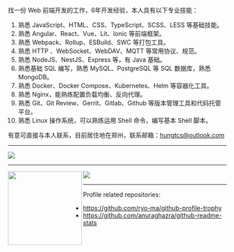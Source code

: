 找一份 Web 前端开发的工作，6年开发经验，本人具有以下专业技能：

1. 熟悉 JavaScript、HTML、CSS、TypeScript、SCSS、LESS 等基础技能。
2. 熟悉 Angular、React、Vue、Lit、Ionic 等前端框架。
3. 熟悉 Webpack、Rollup、ESBuild、SWC 等打包工具。
4. 熟悉 HTTP 、WebSocket、WebDAV、MQTT 等常用协议、规范。
5. 熟悉 NodeJS、NestJS、Express 等，有 Java 基础。
6. 熟悉基础 SQL 编写，熟悉 MySQL、PostgreSQL 等 SQL 数据库，熟悉 MongoDB。
7. 熟悉 Docker、Docker Compose、Kubernetes、Helm 等容器化工具。
8. 熟悉 Nginx，能熟练配置负载均衡、反向代理。
9. 熟悉 Git、Git Review、Gerrit、Gitlab、Github 等版本管理工具和代码托管平台。
10. 熟悉 Linux 操作系统，可以熟练运用 Shell 命令，编写基本 Shell 脚本。

有意可直接与本人联系，目前居住地在郑州，联系邮箱：<hungtcs@outlook.com>

<!-- ![GIF](./dino.gif) -->

<hr />

<div>
   <a href="https://github.com/ryo-ma/github-profile-trophy" target="_blank">
      <img src="https://github-profile-trophy.vercel.app/?username=hungtcs&column=8" />
   </a>
</div>

<hr />

<div>
  <img height="170" align="left" src="https://github-readme-stats.vercel.app/api?username=hungtcs&count_private=true&include_all_commits=true" />
  <img src="https://github-readme-stats.vercel.app/api/top-langs/?username=hungtcs&layout=compact" />
</div>

<hr />

Profile related repositories:

- <https://github.com/ryo-ma/github-profile-trophy>
- <https://github.com/anuraghazra/github-readme-stats>

